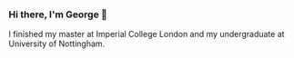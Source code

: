 ### Hi there, I'm George 👋
  I finished my master at Imperial College London and my undergraduate at University of Nottingham.
  
